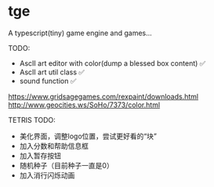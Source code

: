 # tge
A typescript(tiny) game engine and games...


TODO:
* AscII art editor with color(dump a blessed box content) ✅
* AscII art util class  ✅
* sound function  ✅

https://www.gridsagegames.com/rexpaint/downloads.html
http://www.geocities.ws/SoHo/7373/color.html

TETRIS TODO:
- 美化界面，调整logo位置，尝试更好看的“块”
- 加入分数和帮助信息框
- 加入暂存按钮
- 随机种子（目前种子一直是0）
- 加入消行闪烁动画

